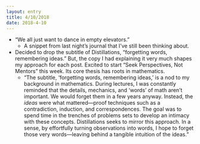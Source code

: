 ```yaml
---
layout: entry
title: 4/10/2018
date: 2018-4-10
---
```



- “We all just want to dance in empty elevators.”
    - A snippet from last night’s journal that I’ve still been thinking about.
- Decided to drop the subtitle of Distillations, “forgetting words, remembering ideas.” But, the copy I had explaining it very much shapes my approach for each post. Excited to start “Seek Perspectives, Not Mentors” this week. Its core thesis has roots in mathematics.
    - “The subtitle, ‘forgetting words, remembering ideas,’ is a nod to my background in mathematics. During lectures, I was constantly reminded that the details, mechanics, and ‘words’ of math aren’t important. We would forget them in a few years anyway. Instead, the _ideas_ were what mattered—proof techniques such as a contradiction, induction, and correspondences. The goal was to spend time in the trenches of problems sets to develop an intimacy with these concepts. Distillations seeks to mirror this approach. In a sense, by effortfully turning observations into words, I hope to forget those very words—leaving behind a tangible intuition of the ideas.”